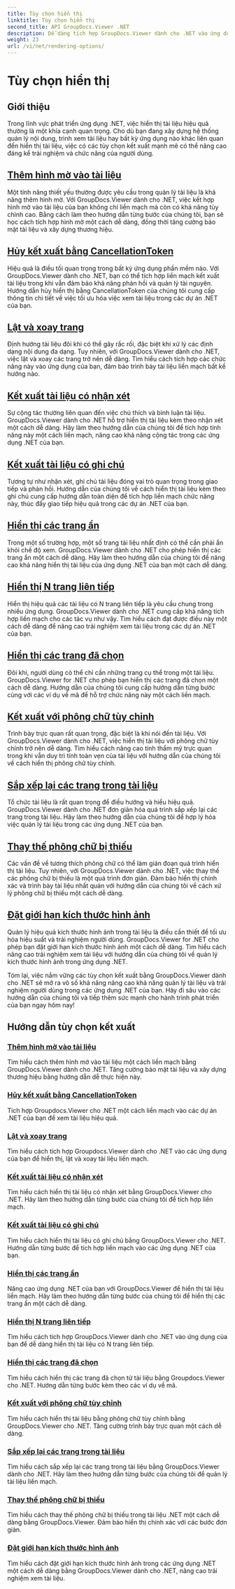```yaml
---
title: Tùy chọn hiển thị
linktitle: Tùy chọn hiển thị
second_title: API GroupDocs.Viewer .NET
description: Dễ dàng tích hợp GroupDocs.Viewer dành cho .NET vào ứng dụng của bạn với các hướng dẫn về tùy chọn hiển thị, từ thêm hình mờ đến tùy chỉnh phông chữ.
weight: 23
url: /vi/net/rendering-options/
---
```


# Tùy chọn hiển thị


## Giới thiệu

Trong lĩnh vực phát triển ứng dụng .NET, việc hiển thị tài liệu hiệu quả thường là một khía cạnh quan trọng. Cho dù bạn đang xây dựng hệ thống quản lý nội dung, trình xem tài liệu hay bất kỳ ứng dụng nào khác liên quan đến hiển thị tài liệu, việc có các tùy chọn kết xuất mạnh mẽ có thể nâng cao đáng kể trải nghiệm và chức năng của người dùng.

## [Thêm hình mờ vào tài liệu](./add-watermark/)

Một tính năng thiết yếu thường được yêu cầu trong quản lý tài liệu là khả năng thêm hình mờ. Với GroupDocs.Viewer dành cho .NET, việc kết hợp hình mờ vào tài liệu của bạn không chỉ liền mạch mà còn có khả năng tùy chỉnh cao. Bằng cách làm theo hướng dẫn từng bước của chúng tôi, bạn sẽ học cách tích hợp hình mờ một cách dễ dàng, đồng thời tăng cường bảo mật tài liệu và xây dựng thương hiệu.

## [Hủy kết xuất bằng CancellationToken](./cancel-render-cancellation-token/)

Hiệu quả là điều tối quan trọng trong bất kỳ ứng dụng phần mềm nào. Với GroupDocs.Viewer dành cho .NET, bạn có thể tích hợp liền mạch kết xuất tài liệu trong khi vẫn đảm bảo khả năng phản hồi và quản lý tài nguyên. Hướng dẫn hủy hiển thị bằng CancellationToken của chúng tôi cung cấp thông tin chi tiết về việc tối ưu hóa việc xem tài liệu trong các dự án .NET của bạn.

## [Lật và xoay trang](./flip-rotate-pages/)

Định hướng tài liệu đôi khi có thể gây rắc rối, đặc biệt khi xử lý các định dạng nội dung đa dạng. Tuy nhiên, với GroupDocs.Viewer dành cho .NET, việc lật và xoay các trang trở nên dễ dàng. Tìm hiểu cách tích hợp các chức năng này vào ứng dụng của bạn, đảm bảo trình bày tài liệu liền mạch bất kể hướng nào.

## [Kết xuất tài liệu có nhận xét](./render-document-comments/)

Sự cộng tác thường liên quan đến việc chú thích và bình luận tài liệu. GroupDocs.Viewer dành cho .NET hỗ trợ hiển thị tài liệu kèm theo nhận xét một cách dễ dàng. Hãy làm theo hướng dẫn của chúng tôi để tích hợp tính năng này một cách liền mạch, nâng cao khả năng cộng tác trong các ứng dụng .NET của bạn.

## [Kết xuất tài liệu có ghi chú](./render-document-notes/)

Tương tự như nhận xét, ghi chú tài liệu đóng vai trò quan trọng trong giao tiếp và phản hồi. Hướng dẫn của chúng tôi về cách hiển thị tài liệu kèm theo ghi chú cung cấp hướng dẫn toàn diện để tích hợp liền mạch chức năng này, thúc đẩy giao tiếp hiệu quả trong các dự án .NET của bạn.

## [Hiển thị các trang ẩn](./render-hidden-pages/)

Trong một số trường hợp, một số trang tài liệu nhất định có thể cần phải ẩn khỏi chế độ xem. GroupDocs.Viewer dành cho .NET cho phép hiển thị các trang ẩn một cách dễ dàng. Hãy làm theo hướng dẫn của chúng tôi để nâng cao khả năng hiển thị tài liệu của ứng dụng .NET của bạn một cách dễ dàng.

## [Hiển thị N trang liên tiếp](./render-n-consecutive-pages/)

Hiển thị hiệu quả các tài liệu có N trang liên tiếp là yêu cầu chung trong nhiều ứng dụng. GroupDocs.Viewer dành cho .NET cung cấp khả năng tích hợp liền mạch cho các tác vụ như vậy. Tìm hiểu cách đạt được điều này một cách dễ dàng để nâng cao trải nghiệm xem tài liệu trong các dự án .NET của bạn.

## [Hiển thị các trang đã chọn](./render-selected-pages/)

Đôi khi, người dùng có thể chỉ cần những trang cụ thể trong một tài liệu. GroupDocs.Viewer for .NET cho phép bạn hiển thị các trang đã chọn một cách dễ dàng. Hướng dẫn của chúng tôi cung cấp hướng dẫn từng bước cùng với các ví dụ về mã để hỗ trợ chức năng này một cách liền mạch.

## [Kết xuất với phông chữ tùy chỉnh](./render-custom-fonts/)

Trình bày trực quan rất quan trọng, đặc biệt là khi nói đến tài liệu. Với GroupDocs.Viewer dành cho .NET, việc hiển thị tài liệu với phông chữ tùy chỉnh trở nên dễ dàng. Tìm hiểu cách nâng cao tính thẩm mỹ trực quan trong khi vẫn duy trì tính toàn vẹn của tài liệu với hướng dẫn của chúng tôi về cách hiển thị phông chữ tùy chỉnh.

## [Sắp xếp lại các trang trong tài liệu](./reorder-pages/)

Tổ chức tài liệu là rất quan trọng để điều hướng và hiểu hiệu quả. GroupDocs.Viewer dành cho .NET đơn giản hóa quá trình sắp xếp lại các trang trong tài liệu. Hãy làm theo hướng dẫn của chúng tôi để hợp lý hóa việc quản lý tài liệu trong các ứng dụng .NET của bạn.

## [Thay thế phông chữ bị thiếu](./replace-missing-font/)

Các vấn đề về tương thích phông chữ có thể làm gián đoạn quá trình hiển thị tài liệu. Tuy nhiên, với GroupDocs.Viewer dành cho .NET, việc thay thế các phông chữ bị thiếu là một quá trình đơn giản. Đảm bảo hiển thị chính xác và trình bày tài liệu nhất quán với hướng dẫn của chúng tôi về cách xử lý phông chữ bị thiếu một cách dễ dàng.

## [Đặt giới hạn kích thước hình ảnh](./set-image-size-limits/)

Quản lý hiệu quả kích thước hình ảnh trong tài liệu là điều cần thiết để tối ưu hóa hiệu suất và trải nghiệm người dùng. GroupDocs.Viewer for .NET cho phép bạn đặt giới hạn kích thước hình ảnh một cách dễ dàng. Tìm hiểu cách nâng cao trải nghiệm xem tài liệu với hướng dẫn của chúng tôi về quản lý kích thước hình ảnh trong ứng dụng .NET.

Tóm lại, việc nắm vững các tùy chọn kết xuất bằng GroupDocs.Viewer dành cho .NET sẽ mở ra vô số khả năng nâng cao khả năng quản lý tài liệu và trải nghiệm người dùng trong các ứng dụng .NET của bạn. Hãy đi sâu vào các hướng dẫn của chúng tôi và tiếp thêm sức mạnh cho hành trình phát triển của bạn ngay hôm nay!
## Hướng dẫn tùy chọn kết xuất
### [Thêm hình mờ vào tài liệu](./add-watermark/)
Tìm hiểu cách thêm hình mờ vào tài liệu một cách liền mạch bằng GroupDocs.Viewer dành cho .NET. Tăng cường bảo mật tài liệu và xây dựng thương hiệu bằng hướng dẫn dễ thực hiện này.
### [Hủy kết xuất bằng CancellationToken](./cancel-render-cancellation-token/)
Tích hợp Groupdocs.Viewer cho .NET một cách liền mạch vào các dự án .NET của bạn để xem tài liệu hiệu quả.
### [Lật và xoay trang](./flip-rotate-pages/)
Tìm hiểu cách tích hợp Groupdocs.Viewer dành cho .NET vào các ứng dụng của bạn để hiển thị, lật và xoay tài liệu liền mạch.
### [Kết xuất tài liệu có nhận xét](./render-document-comments/)
Tìm hiểu cách hiển thị tài liệu có nhận xét bằng GroupDocs.Viewer cho .NET. Hãy làm theo hướng dẫn từng bước của chúng tôi để tích hợp liền mạch.
### [Kết xuất tài liệu có ghi chú](./render-document-notes/)
Tìm hiểu cách hiển thị tài liệu có ghi chú bằng GroupDocs.Viewer cho .NET. Hướng dẫn từng bước để tích hợp liền mạch vào các ứng dụng .NET của bạn.
### [Hiển thị các trang ẩn](./render-hidden-pages/)
Nâng cao ứng dụng .NET của bạn với GroupDocs.Viewer để hiển thị tài liệu liền mạch. Hãy làm theo hướng dẫn từng bước của chúng tôi để hiển thị các trang ẩn một cách dễ dàng.
### [Hiển thị N trang liên tiếp](./render-n-consecutive-pages/)
Tìm hiểu cách tích hợp GroupDocs.Viewer dành cho .NET vào ứng dụng của bạn để dễ dàng hiển thị tài liệu có N trang liên tiếp.
### [Hiển thị các trang đã chọn](./render-selected-pages/)
Tìm hiểu cách hiển thị các trang đã chọn từ tài liệu bằng Groupdocs.Viewer cho .NET. Hướng dẫn từng bước kèm theo các ví dụ về mã.
### [Kết xuất với phông chữ tùy chỉnh](./render-custom-fonts/)
Tìm hiểu cách hiển thị tài liệu bằng phông chữ tùy chỉnh bằng GroupDocs.Viewer cho .NET. Tăng cường trình bày trực quan một cách dễ dàng.
### [Sắp xếp lại các trang trong tài liệu](./reorder-pages/)
Tìm hiểu cách sắp xếp lại các trang trong tài liệu bằng GroupDocs.Viewer dành cho .NET. Hãy làm theo hướng dẫn từng bước của chúng tôi để quản lý tài liệu liền mạch.
### [Thay thế phông chữ bị thiếu](./replace-missing-font/)
Tìm hiểu cách thay thế phông chữ bị thiếu trong tài liệu .NET một cách dễ dàng bằng GroupDocs.Viewer. Đảm bảo hiển thị chính xác với các bước đơn giản.
### [Đặt giới hạn kích thước hình ảnh](./set-image-size-limits/)
Tìm hiểu cách đặt giới hạn kích thước hình ảnh trong các ứng dụng .NET một cách dễ dàng bằng GroupDocs.Viewer dành cho .NET, nâng cao trải nghiệm xem tài liệu.